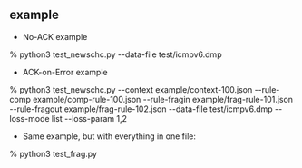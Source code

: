 
## example

- No-ACK example

% python3 test_newschc.py --data-file test/icmpv6.dmp

- ACK-on-Error example

% python3 test_newschc.py --context example/context-100.json --rule-comp example/comp-rule-100.json --rule-fragin example/frag-rule-101.json --rule-fragout example/frag-rule-102.json --data-file test/icmpv6.dmp --loss-mode list --loss-param 1,2

- Same example, but with everything in one file:

% python3 test_frag.py
